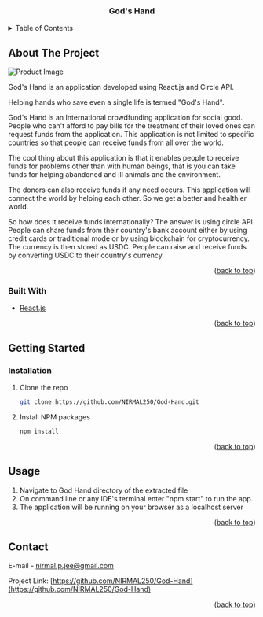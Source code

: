 <div id="top"></div>
<!--
*** Thanks for checking out the Best-README-Template. If you have a suggestion
*** that would make this better, please fork the repo and create a pull request
*** or simply open an issue with the tag "enhancement".
*** Don't forget to give the project a star!
*** Thanks again! Now go create something AMAZING! :D
-->

<!-- PROJECT SHIELDS -->
<!--
*** I'm using markdown "reference style" links for readability.
*** Reference links are enclosed in brackets [ ] instead of parentheses ( ).
*** See the bottom of this document for the declaration of the reference variables
*** for contributors-url, forks-url, etc. This is an optional, concise syntax you may use.
*** https://www.markdownguide.org/basic-syntax/#reference-style-links
-->

  <h3 align="center">God's Hand</h3>
   
</div>

<!-- TABLE OF CONTENTS -->
<details>
  <summary>Table of Contents</summary>
  <ol>
    <li>
      <a href="#about-the-project">About The Project</a>
      <ul>
        <li><a href="#built-with">Built With</a></li>
      </ul>
    </li>
    <li>
      <a href="#getting-started">Getting Started</a>
      <ul>
        <li><a href="#installation">Installation</a></li>
      </ul>
    </li>
    <li><a href="#usage">Usage</a></li>
    <li><a href="#contact">Contact</a></li>
  </ol>
</details>

<!-- ABOUT THE PROJECT -->

## About The Project

![Product Image](https://user-images.githubusercontent.com/46397556/166101661-1a67b6ac-f516-4d2e-83c3-97bbe2c13d8d.png)

God's Hand is an application developed using React.js and Circle API.

Helping hands who save even a single life is termed "God's Hand".

God's Hand is an International crowdfunding application for social good. People who can't afford to pay bills for the treatment of their loved ones can request funds from the application. This application is not limited to specific countries so that people can receive funds from all over the world.

The cool thing about this application is that it enables people to receive funds for problems other than with human beings, that is you can take funds for helping abandoned and ill animals and the environment.

The donors can also receive funds if any need occurs. This application will connect the world by helping each other. So we get a better and healthier world.

So how does it receive funds internationally? The answer is using circle API. People can share funds from their country's bank account either by using credit cards or traditional mode or by using blockchain for cryptocurrency. The currency is then stored as USDC. People can raise and receive funds by converting USDC to their country's currency.

<p align="right">(<a href="#top">back to top</a>)</p>

### Built With

- [React.js](https://reactjs.org/)

<p align="right">(<a href="#top">back to top</a>)</p>

<!-- GETTING STARTED -->

## Getting Started

### Installation

1. Clone the repo
   ```sh
   git clone https://github.com/NIRMAL250/God-Hand.git
   ```
2. Install NPM packages
   ```sh
   npm install
   ```
   <p align="right">(<a href="#top">back to top</a>)</p>

<!-- USAGE EXAMPLES -->

## Usage

1.  Navigate to God Hand directory of the extracted file
2.  On command line or any IDE's terminal enter "npm start" to run the app.
3.  The application will be running on your browser as a localhost server

<p align="right">(<a href="#top">back to top</a>)</p>

<!-- CONTACT -->

## Contact

E-mail - nirmal.p.jee@gmail.com

Project Link: [https://github.com/NIRMAL250/God-Hand](https://github.com/NIRMAL250/God-Hand)

<p align="right">(<a href="#top">back to top</a>)</p>

<!-- MARKDOWN LINKS & IMAGES -->
<!-- https://www.markdownguide.org/basic-syntax/#reference-style-links -->

[contributors-shield]: https://img.shields.io/github/contributors/othneildrew/Best-README-Template.svg?style=for-the-badge
[contributors-url]: https://github.com/othneildrew/Best-README-Template/graphs/contributors
[forks-shield]: https://img.shields.io/github/forks/othneildrew/Best-README-Template.svg?style=for-the-badge
[forks-url]: https://github.com/othneildrew/Best-README-Template/network/members
[stars-shield]: https://img.shields.io/github/stars/othneildrew/Best-README-Template.svg?style=for-the-badge
[stars-url]: https://github.com/othneildrew/Best-README-Template/stargazers
[issues-shield]: https://img.shields.io/github/issues/othneildrew/Best-README-Template.svg?style=for-the-badge
[issues-url]: https://github.com/othneildrew/Best-README-Template/issues
[license-shield]: https://img.shields.io/github/license/othneildrew/Best-README-Template.svg?style=for-the-badge
[license-url]: https://github.com/othneildrew/Best-README-Template/blob/master/LICENSE.txt
[linkedin-shield]: https://img.shields.io/badge/-LinkedIn-black.svg?style=for-the-badge&logo=linkedin&colorB=555
[linkedin-url]: https://linkedin.com/in/othneildrew
[product-screenshot]: images/screenshot.png
